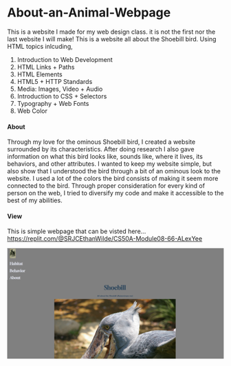 # About-an-Animal-Webpage
This is a website I made for my web design class. it is not the first nor the last website I will make! This is a website all about the Shoebill bird. Using HTML topics inlcuding,

1. Introduction to Web Development
2. HTML Links + Paths
3. HTML Elements
4. HTML5 + HTTP Standards
5. Media: Images, Video + Audio
6. Introduction to CSS + Selectors
7. Typography + Web Fonts
8. Web Color

#### About
Through my love for the ominous Shoebill bird, I created a website surrounded by its characteristics. After doing research I also gave information on what this bird looks like, sounds like, where it lives, its behaviors, and other attributes. I wanted to keep my website simple, but also show that I understood the bird through a bit of an ominous look to the website. I used a lot of the colors the bird consists of making it seem more connected to the bird. Through proper consideration for every kind of person on the web, I tried to diversify my code and make it accessible to the best of my abilities. 

#### View
This is simple webpage that can be visted here...
https://replit.com/@SRJCEthanWilde/CS50A-Module08-66-ALexYee

<img src="images/Screenshot 2023-05-27 134302.png" alt="screenshot of webpage">
